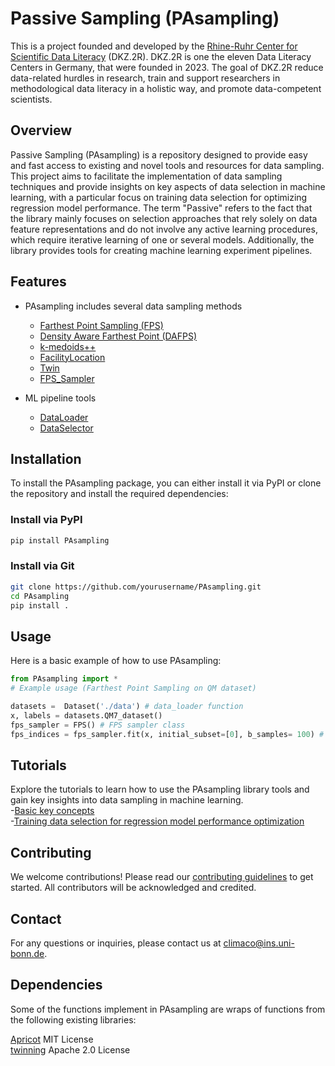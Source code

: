 # Passive Sampling (PAsampling)
This is a project founded and developed by the [Rhine-Ruhr Center for Scientific Data Literacy](https://www.dkz2r.de/) (DKZ.2R). DKZ.2R is one the eleven Data Literacy Centers in Germany, that were founded in 2023. The goal of DKZ.2R reduce data-related hurdles in research, train and support researchers in methodological data literacy in a holistic way, and promote data-competent scientists. 

## Overview
Passive Sampling (PAsampling) is a repository designed to provide easy and fast access to existing and novel tools and resources for data sampling. This project aims to facilitate the implementation of data sampling techniques and provide insights on key aspects of data selection in machine learning, with a particular focus on training data selection for optimizing regression model performance. The term "Passive" refers to the fact that the library mainly focuses on selection approaches that rely solely on data feature representations and do not involve any active learning procedures, which require iterative learning of one or several models. Additionally, the library provides tools for creating machine learning experiment pipelines.

## Features

- PAsampling includes several data sampling methods
    - [Farthest Point Sampling (FPS)](./PAsampling/functions/fps.py)  
    - [Density Aware Farthest Point (DAFPS)](.PAsampling/functions/da_fps.py) 
    - [k-medoids++](./PAsampling/function_wraps/kmedoids_sampler.py)
    - [FacilityLocation](./PAsampling/function_wraps/facility_location_sampler.py)
    - [Twin](./PAsampling/function_wraps/twin_sampler.py)
    - [FPS_Sampler](./PAsampling/function_wraps/modified_samplers.py)

- ML pipeline tools
    - [DataLoader](./PAsampling/utils/data_loader.py)
    - [DataSelector](./PAsampling/utils/data_selection.py)

## Installation


To install the PAsampling package, you can either install it via PyPI or clone the repository and install the required dependencies:

### Install via PyPI
```bash
pip install PAsampling
```

### Install via Git
```bash
git clone https://github.com/yourusername/PAsampling.git
cd PAsampling
pip install .
```

## Usage

Here is a basic example of how to use PAsampling:

```python
from PAsampling import *
# Example usage (Farthest Point Sampling on QM dataset)

datasets =  Dataset('./data') # data_loader function
x, labels = datasets.QM7_dataset()
fps_sampler = FPS() # FPS sampler class
fps_indices = fps_sampler.fit(x, initial_subset=[0], b_samples= 100) # Fit FPS to data matrix
```

## Tutorials
Explore the tutorials to learn how to use the PAsampling library tools and gain key insights into data sampling in machine learning.\
    -[Basic key concepts](./PAsampling/Tutorials/basic_concepts.ipynb)\
    -[Training data selection for regression model performance optimization](./PAsampling/Tutorials/Training_data_selection.ipynb)


## Contributing

We welcome contributions! Please read our [contributing guidelines](CONTRIBUTING.md) to get started. All contributors will be acknowledged and credited.


## Contact

For any questions or inquiries, please contact us at [climaco@ins.uni-bonn.de](mailto:climaco@ins.uni-bonn.de).

## Dependencies
Some of the functions implement in PAsampling are wraps of functions from the following existing libraries:

[Apricot](https://github.com/jmschrei/apricot) MIT License\
[twinning](https://github.com/avkl/twinning) Apache 2.0 License
    



